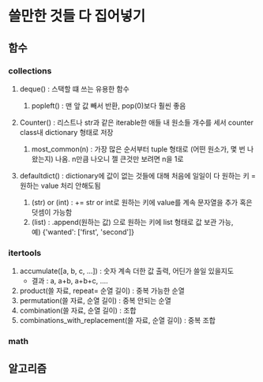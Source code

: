 # 쓸만한 것들 다 집어넣기
## 함수
### collections 
1. deque() : 스택할 떄 쓰는 유용한 함수
   1. popleft() : 맨 앞 값 빼서 반환, pop(0)보다 훨씬 좋음 

2. Counter() : 리스트나 str과 같은 iterable한 애들 내 원소들 개수를 세서 counter class내 dictionary 형태로 저장
   1. most_common(n) : 가장 많은 순서부터 tuple 형태로 (어떤 원소가, 몇 번 나왔는지) 나옴. n만큼 나오니 젤 큰것만 보려면 n을 1로 

3. defaultdict() : dictionary에 값이 없는 것들에 대해 처음에 일일이 다 원하는 키 = 원하는 value 처리 안해도됨 
   1. (str) or (int) : += str or int로 원하는 키에 value를 계속 문자열을 추가 혹은 덧셈이 가능함
   2. (list) : .append(원하는 값) 으로 원하는 키에 list 형태로 값 보관 가능,<br> 예) {'wanted': ['first', 'second']}

### itertools
1. accumulate([a, b, c, ...]) : 숫자 계속 더한 값 출력, 어딘가 쓸일 있을지도
   - 결과 : a, a+b, a+b+c, ....
2. product(쓸 자료, repeat= 순열 길이) : 중복 가능한 순열
3. permutation(쓸 자료, 순열 길이) : 중복 안되는 순열 
4. combination(쓸 자료, 순열 길이) : 조합
5. combinations_with_replacement(쓸 자료, 순열 길이) : 중복 조합

### math


## 알고리즘